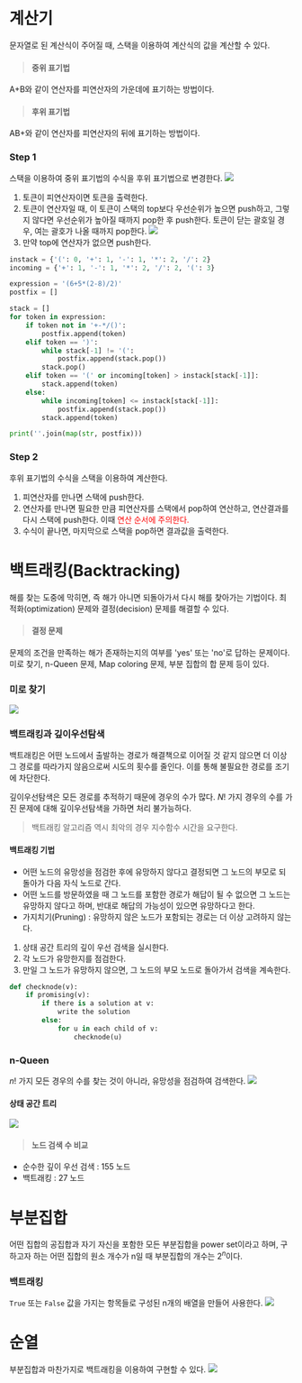 # 계산기
문자열로 된 계산식이 주어질 때, 스택을 이용하여 계산식의 값을 계산할 수 있다.

> #### 중위 표기법
A+B와 같이 연산자를 피연산자의 가운데에 표기하는 방법이다.

> #### 후위 표기법
AB+와 같이 연산자를 피연산자의 뒤에 표기하는 방법이다.

### Step 1
스택을 이용하여 중위 표기법의 수식을 후위 표기법으로 변경한다.
![](https://velog.velcdn.com/images/pyoung/post/a1c8eb14-9b7b-4c40-8770-a849fb643e1f/image.png)


1. 토큰이 피연산자이면 토큰을 출력한다.
2. 토큰이 연산자일 때, 이 토큰이 스택의 top보다 우선순위가 높으면 push하고, 그렇지 않다면 우선순위가 높아질 때까지 pop한 후 push한다. 토큰이 닫는 괄호일 경우, 여는 괄호가 나올 때까지 pop한다.
    ![](https://velog.velcdn.com/images/pyoung/post/5c45b71c-15f8-4e49-b887-6f144f346cd8/image.png)
3. 만약 top에 연산자가 없으면 push한다.

```py
instack = {'(': 0, '+': 1, '-': 1, '*': 2, '/': 2}
incoming = {'+': 1, '-': 1, '*': 2, '/': 2, '(': 3}

expression = '(6+5*(2-8)/2)'
postfix = []

stack = []
for token in expression:
    if token not in '+-*/()':
        postfix.append(token)
    elif token == ')':
        while stack[-1] != '(':
            postfix.append(stack.pop())
        stack.pop()
    elif token == '(' or incoming[token] > instack[stack[-1]]:
        stack.append(token)
    else:
        while incoming[token] <= instack[stack[-1]]:
            postfix.append(stack.pop())
        stack.append(token)

print(''.join(map(str, postfix)))
```

### Step 2
후위 표기법의 수식을 스택을 이용하여 계산한다.

1. 피연산자를 만나면 스택에 push한다.
2. 연산자를 만나면 필요한 만큼 피연산자를 스택에서 pop하여 연산하고, 연산결과를 다시 스택에 push한다.
이때 <span style="color: red;">연산 순서에 주의한다.</span>
3. 수식이 끝나면, 마지막으로 스택을 pop하면 결과값을 출력한다.

# 백트래킹(Backtracking)
해를 찾는 도중에 막히면, 즉 해가 아니면 되돌아가서 다시 해를 찾아가는 기법이다. 최적화(optimization) 문제와 결정(decision) 문제를 해결할 수 있다.

> #### 결정 문제
문제의 조건을 만족하는 해가 존재하는지의 여부를 'yes' 또는 'no'로 답하는 문제이다. 미로 찾기, n-Queen 문제, Map coloring 문제, 부분 집합의 합 문제 등이 있다.

### 미로 찾기
![](https://velog.velcdn.com/images/pyoung/post/18fb3d87-53b4-4960-906a-69da4f31ab7b/image.png)

### 백트래킹과 깊이우선탐색
백트래킹은 어떤 노드에서 출발하는 경로가 해결책으로 이어질 것 같지 않으면 더 이상 그 경로를 따라가지 않음으로써 시도의 횟수를 줄인다. 이를 통해 불필요한 경로를 조기에 차단한다.

깊이우선탐색은 모든 경로를 추적하기 때문에 경우의 수가 많다. $N!$ 가지 경우의 수를 가진 문제에 대해 깊이우선탐색을 가하면 처리 불가능하다.

> 백트래킹 알고리즘 역시 최악의 경우 지수함수 시간을 요구한다.

#### 백트래킹 기법
- 어떤 노드의 유망성을 점검한 후에 유망하지 않다고 결정되면 그 노드의 부모로 되돌아가 다음 자식 노드로 간다.
- 어떤 노드를 방문하였을 때 그 노드를 포함한 경로가 해답이 될 수 없으면 그 노드는 유망하지 않다고 하며, 반대로 해답의 가능성이 있으면 유망하다고 한다.
- 가지치기(Pruning) : 유망하지 않은 노드가 포함되는 경로는 더 이상 고려하지 않는다.

1. 상태 공간 트리의 깊이 우선 검색을 실시한다.
2. 각 노드가 유망한지를 점검한다.
3. 만일 그 노드가 유망하지 않으면, 그 노드의 부모 노드로 돌아가서 검색을 계속한다.

```py
def checknode(v):
	if promising(v):
    	if there is a solution at v:
        	write the solution
        else:
        	for u in each child of v:
            	checknode(u)
```

### n-Queen
$n!$ 가지 모든 경우의 수를 찾는 것이 아니라, 유망성을 점검하여 검색한다.
![](https://velog.velcdn.com/images/pyoung/post/847fd718-ef49-4a97-9486-8b1d9fd81bdc/image.png)

#### 상태 공간 트리
![](https://velog.velcdn.com/images/pyoung/post/4582bb0f-f73d-413e-88dc-135838fbf2c2/image.png)

> #### 노드 검색 수 비교
- 순수한 깊이 우선 검색 : 155 노드
- 백트래킹 : 27 노드

# 부분집합
어떤 집합의 공집합과 자기 자신을 포함한 모든 부분집합을 power set이라고 하며, 구하고자 하는 어떤 집합의 원소 개수가 n일 때 부분집합의 개수는 $2^n$이다.

### 백트래킹
`True` 또는 `False` 값을 가지는 항목들로 구성된 n개의 배열을 만들어 사용한다.
![](https://velog.velcdn.com/images/pyoung/post/4656fed4-c268-442c-b433-2aeb66a291ac/image.png)

# 순열
부분집합과 마찬가지로 백트래킹을 이용하여 구현할 수 있다.
![](https://velog.velcdn.com/images/pyoung/post/e7fe3554-ba25-4e07-a250-9fafcb791494/image.png)